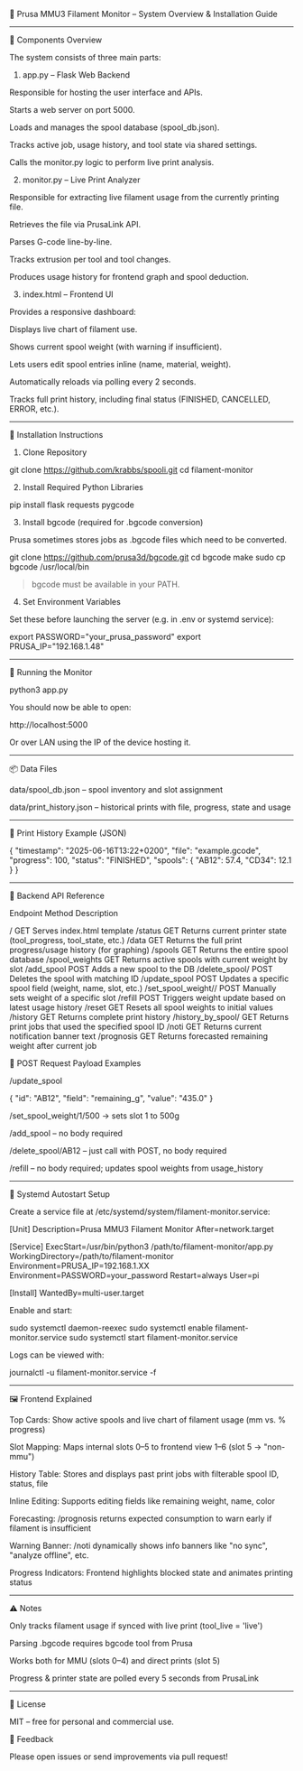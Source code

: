 📄 Prusa MMU3 Filament Monitor – System Overview & Installation Guide


---

🧩 Components Overview

The system consists of three main parts:

1. app.py – Flask Web Backend

Responsible for hosting the user interface and APIs.

Starts a web server on port 5000.

Loads and manages the spool database (spool_db.json).

Tracks active job, usage history, and tool state via shared settings.

Calls the monitor.py logic to perform live print analysis.


2. monitor.py – Live Print Analyzer

Responsible for extracting live filament usage from the currently printing file.

Retrieves the file via PrusaLink API.

Parses G-code line-by-line.

Tracks extrusion per tool and tool changes.

Produces usage history for frontend graph and spool deduction.


3. index.html – Frontend UI

Provides a responsive dashboard:

Displays live chart of filament use.

Shows current spool weight (with warning if insufficient).

Lets users edit spool entries inline (name, material, weight).

Automatically reloads via polling every 2 seconds.

Tracks full print history, including final status (FINISHED, CANCELLED, ERROR, etc.).



---

🔧 Installation Instructions

1. Clone Repository

git clone https://github.com/krabbs/spooli.git
cd filament-monitor

2. Install Required Python Libraries

pip install flask requests pygcode

3. Install bgcode (required for .bgcode conversion)

Prusa sometimes stores jobs as .bgcode files which need to be converted.

git clone https://github.com/prusa3d/bgcode.git
cd bgcode
make
sudo cp bgcode /usr/local/bin

> bgcode must be available in your PATH.



4. Set Environment Variables

Set these before launching the server (e.g. in .env or systemd service):

export PASSWORD="your_prusa_password"
export PRUSA_IP="192.168.1.48"


---

🚀 Running the Monitor

python3 app.py

You should now be able to open:

http://localhost:5000

Or over LAN using the IP of the device hosting it.


---

📦 Data Files

data/spool_db.json – spool inventory and slot assignment

data/print_history.json – historical prints with file, progress, state and usage



---

🔁 Print History Example (JSON)

{
  "timestamp": "2025-06-16T13:22+0200",
  "file": "example.gcode",
  "progress": 100,
  "status": "FINISHED",
  "spools": {
    "AB12": 57.4,
    "CD34": 12.1
  }
}


---

🧭 Backend API Reference

Endpoint	Method	Description

/	GET	Serves index.html template
/status	GET	Returns current printer state (tool_progress, tool_state, etc.)
/data	GET	Returns the full print progress/usage history (for graphing)
/spools	GET	Returns the entire spool database
/spool_weights	GET	Returns active spools with current weight by slot
/add_spool	POST	Adds a new spool to the DB
/delete_spool/<id>	POST	Deletes the spool with matching ID
/update_spool	POST	Updates a specific spool field (weight, name, slot, etc.)
/set_spool_weight/<slot>/<g>	POST	Manually sets weight of a specific slot
/refill	POST	Triggers weight update based on latest usage history
/reset	GET	Resets all spool weights to initial values
/history	GET	Returns complete print history
/history_by_spool/<id>	GET	Returns print jobs that used the specified spool ID
/noti	GET	Returns current notification banner text
/prognosis	GET	Returns forecasted remaining weight after current job


🔧 POST Request Payload Examples

/update_spool

{
  "id": "AB12",
  "field": "remaining_g",
  "value": "435.0"
}

/set_spool_weight/1/500  → sets slot 1 to 500g

/add_spool – no body required

/delete_spool/AB12 – just call with POST, no body required

/refill – no body required; updates spool weights from usage_history


---

🚩 Systemd Autostart Setup

Create a service file at /etc/systemd/system/filament-monitor.service:

[Unit]
Description=Prusa MMU3 Filament Monitor
After=network.target

[Service]
ExecStart=/usr/bin/python3 /path/to/filament-monitor/app.py
WorkingDirectory=/path/to/filament-monitor
Environment=PRUSA_IP=192.168.1.XX
Environment=PASSWORD=your_password
Restart=always
User=pi

[Install]
WantedBy=multi-user.target

Enable and start:

sudo systemctl daemon-reexec
sudo systemctl enable filament-monitor.service
sudo systemctl start filament-monitor.service

Logs can be viewed with:

journalctl -u filament-monitor.service -f


---

🖼 Frontend Explained

Top Cards: Show active spools and live chart of filament usage (mm vs. % progress)

Slot Mapping: Maps internal slots 0–5 to frontend view 1–6 (slot 5 → "non-mmu")

History Table: Stores and displays past print jobs with filterable spool ID, status, file

Inline Editing: Supports editing fields like remaining weight, name, color

Forecasting: /prognosis returns expected consumption to warn early if filament is insufficient

Warning Banner: /noti dynamically shows info banners like "no sync", "analyze offline", etc.

Progress Indicators: Frontend highlights blocked state and animates printing status



---

⚠️ Notes

Only tracks filament usage if synced with live print (tool_live = 'live')

Parsing .bgcode requires bgcode tool from Prusa

Works both for MMU (slots 0–4) and direct prints (slot 5)

Progress & printer state are polled every 5 seconds from PrusaLink



---

📜 License

MIT – free for personal and commercial use.

🙋 Feedback

Please open issues or send improvements via pull request!

